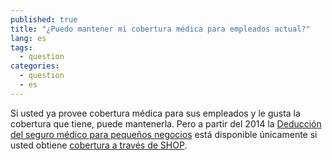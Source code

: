 ```yaml
---
published: true
title: "¿Puedo mantener mi cobertura médica para empleados actual?"
lang: es
tags: 
  - question
categories: 
  - question
  - es
---
```


Si usted ya provee cobertura médica para sus empleados y le gusta la cobertura que tiene, puede mantenerla. Pero a partir del 2014 la [Deducción del seguro médico para pequeños negocios](/es/will-i-qualify-for-small-business-health-care-tax-credits) está disponible únicamente si usted obtiene [cobertura a través de SHOP](/es/what-is-the-shop-marketplace).
